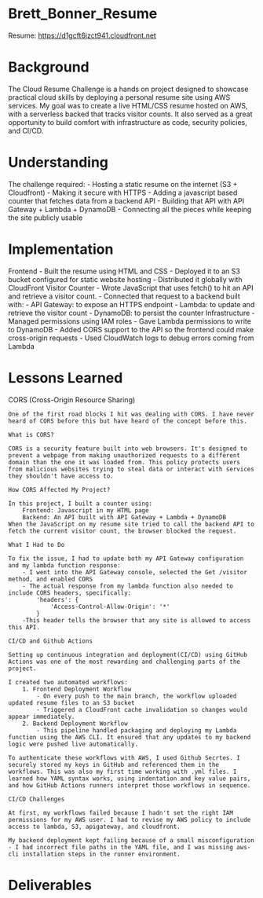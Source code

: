 # Brett_Bonner_Resume

Resume: https://d1gcft6jzct941.cloudfront.net

# Background

The Cloud Resume Challenge is a hands on project designed to showcase practical cloud skills by deploying a personal resume site using AWS services. My goal was to create a live HTML/CSS resume hosted on AWS, with a serverless backed that tracks visitor counts. It also served as a great opportunity to build comfort with infrastructure as code, security policies, and CI/CD.

# Understanding

The challenge required:
    - Hosting a static resume on the internet (S3 + Cloudfront)
    - Making it secure with HTTPS
    - Adding a javascript based counter that fetches data from a backend API
    - Building that API with API Gateway + Lambda + DynamoDB
    - Connecting all the pieces while keeping the site publicly usable

# Implementation

Frontend
    - Built the resume using HTML and CSS
    - Deployed it to an S3 bucket configured for static website hosting
    - Distributed it globally with CloudFront
Visitor Counter
    - Wrote JavaScript that uses fetch() to hit an API and retrieve a visitor count.
    - Connected that request to a backend built with:
        - API Gateway: to expose an HTTPS endpoint
        - Lambda: to update and retrieve the visitor count
        - DynamoDB: to persist the counter
Infrastructure
    - Managed permissions using IAM roles
    - Gave Lambda permissions to write to DynamoDB
    - Added CORS support to the API so the frontend could make cross-origin requests
    - Used CloudWatch logs to debug errors coming from Lambda

# Lessons Learned

CORS (Cross-Origin Resource Sharing)

    One of the first road blocks I hit was dealing with CORS. I have never heard of CORS before this but have heard of the concept before this.

    What is CORS?

    CORS is a security feature built into web browsers. It's designed to prevent a webpage from making unauthorized requests to a different domain than the one it was loaded from. This policy protects users from malicious websites trying to steal data or interact with services they shouldn't have access to.

    How CORS Affected My Project?

    In this project, I built a counter using:
        Frontend: Javascript in my HTML page
        Backend: An API built with API Gateway + Lambda + DynamoDB
    When the JavaScript on my resume site tried to call the backend API to fetch the current visitor count, the browser blocked the request.

    What I Had to Do

    To fix the issue, I had to update both my API Gateway configuration and my lambda function response:
        - I went into the API Gateway console, selected the Get /visitor method, and enabled CORS
        - The actual response from my lambda function also needed to include CORS headers, specifically:
            'headers': {
                'Access-Control-Allow-Origin': '*'
            }
        -This header tells the browser that any site is allowed to access this API.

    CI/CD and Github Actions

    Setting up continuous integration and deployment(CI/CD) using GitHub Actions was one of the most rewarding and challenging parts of the project.
    
    I created two automated workflows:
        1. Frontend Deployment Workflow
            - On every push to the main branch, the workflow uploaded updated resume files to an S3 bucket
            - Triggered a CloudFront cache invalidation so changes would appear immediately.
        2. Backend Deployment Workflow
            - This pipeline handled packaging and deploying my Lambda function using the AWS CLI. It ensured that any updates to my backend logic were pushed live automatically.
    
    To authenticate these workflows with AWS, I used Github Secrtes. I securely stored my keys in GitHub and referenced them in the workflows. This was also my first time working with .yml files. I learned how YAML syntax works, using indentation and key value pairs, and how GitHub Actions runners interpret those workflows in sequence.

    CI/CD Challenges

    At first, my workflows failed because I hadn't set the right IAM permissions for my AWS user. I had to revise my AWS policy to include access to lambda, S3, apigateway, and cloudfront.

    My backend deployment kept failing because of a small misconfiguration - I had incorrect file paths in the YAML file, and I was missing aws-cli installation steps in the runner environment.

# Deliverables

